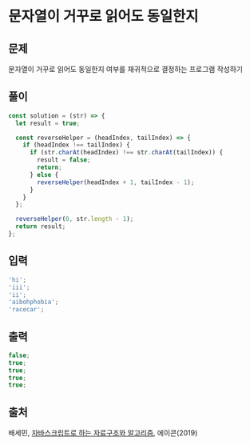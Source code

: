 # 문자열이 거꾸로 읽어도 동일한지

## 문제

문자열이 거꾸로 읽어도 동일한지 여부를 재귀적으로 결정하는 프로그램 작성하기

## 풀이

```javascript
const solution = (str) => {
  let result = true;

  const reverseHelper = (headIndex, tailIndex) => {
    if (headIndex !== tailIndex) {
      if (str.charAt(headIndex) !== str.charAt(tailIndex)) {
        result = false;
        return;
      } else {
        reverseHelper(headIndex + 1, tailIndex - 1);
      }
    }
  };

  reverseHelper(0, str.length - 1);
  return result;
};
```

## 입력

```javascript
'hi';
'iii';
'ii';
'aibohphobia';
'racecar';
```

## 출력

```javascript
false;
true;
true;
true;
true;
```

## 출처

배세민, [자바스크립트로 하는 자료구조와 알고리즘](http://seoji.nl.go.kr/landingPage?isbn=9791161753447, '재귀-문자열이 거꾸로 읽어도 동일한지'), 에이콘(2019)
